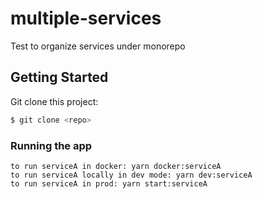 # multiple-services

Test to organize services under monorepo

## Getting Started

Git clone this project:

```bash
$ git clone <repo>
```

### Running the app
```
to run serviceA in docker: yarn docker:serviceA
to run serviceA locally in dev mode: yarn dev:serviceA
to run serviceA in prod: yarn start:serviceA

```
